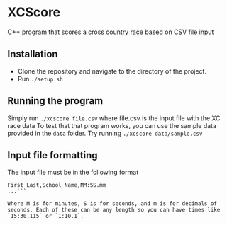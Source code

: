 # XCScore
C++ program that scores a cross country race based on CSV file input

## Installation
- Clone the repository and navigate to the directory of the project.
- Run `./setup.sh`

## Running the program
Simply run `./xcscore file.csv` where file.csv is the input file with the XC race data
To test that that program works, you can use the sample data provided in the `data` folder. Try running `./xcscore data/sample.csv`

## Input file formatting
The input file must be in the following format
```First Last,School Name,MM:SS.mm
First Last,School Name,MM:SS.mm
...```

Where M is for minutes, S is for seconds, and m is for decimals of seconds. Each of these can be any length so you can have times like `15:30.115` or `1:10.1`.
